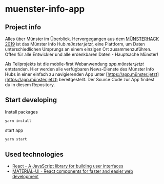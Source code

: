 # muenster-info-app

## Project info

Alles über Münster im Überblick. Hervorgegangen aus dem [MÜNSTERHACK 2019](https://www.muensterhack.de) ist das Münster Info Hub *münster.jetzt,* eine Plattform, um Daten unterschiedlichen Ursprungs an einem einzigen Ort zusammenzuführen. Offen für alle Entwickler und alle erdenkbaren Daten - Hauptsache Münster!

Als Teilprojekts ist die mobile-first Webanwendung *app.münster.jetzt* entstanden. Hier werden alle verfügbaren News-Dienste des Münster Info Hubs in einer einfach zu navigierenden App unter [https://app.münster.jetzt](https://app.münster.jetzt) bereitgestellt. Der Source Code zur App findest du in diesem Repository.

## Start developing

Install packages
```bash
yarn install
```

start app
```bash
yarn start
```

## Used technologies

- [React - A JavaScript library for building user interfaces](https://reactjs.org/)
- [MATERIAL-UI - React components for faster and easier web development](https://material-ui.com)
